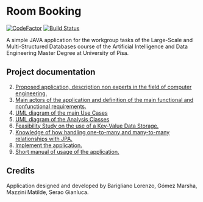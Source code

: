 # Room Booking

[![CodeFactor](https://www.codefactor.io/repository/github/seraogianluca/roombooking/badge)](https://www.codefactor.io/repository/github/seraogianluca/roombooking) [![Build Status](https://travis-ci.com/seraogianluca/RoomBooking.svg?branch=develop_task1)](https://travis-ci.com/seraogianluca/RoomBooking)

A simple JAVA application for the workgroup tasks of the Large-Scale and Multi-Structured Databases course of the Artificial Intelligence and Data Engineering Master Degree at University of Pisa.

## Project documentation
2) [Proposed application, description non experts in the field of computer engineering.](/docs/Design.md#1-introduction)
3) [Main actors of the application and definition of the main functional and nonfunctional requirements.](/docs/Design.md#functional-requirements)
4) [UML diagram of the main Use Cases](/docs/Design.md#schemas)
5) [UML diagram of the Analysis Classes](/docs/Design.md#schemas)
6) [Feasibility Study on the use of a Key-Value Data Storage.](/docs/FeasibilityStudy.md)
1) [Knowledge of how handling one-to-many and many-to-many relationships with JPA.](/docs/Tutorial.md)
7) [Implement the application.](/docs/Implementation.md)
8) [Short manual of usage of the application.](/docs/Manual.md)

## Credits

Application designed and developed by Barigliano Lorenzo, Gómez Marsha, Mazzini Matilde, Serao Gianluca.
